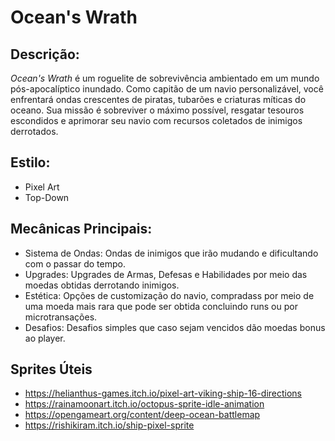 # Ocean's Wrath

## Descrição:
_Ocean's Wrath_ é um roguelite de sobrevivência ambientado em um mundo pós-apocalíptico inundado. Como capitão de um navio personalizável, você enfrentará ondas crescentes de piratas, tubarões e criaturas míticas do oceano. Sua missão é sobreviver o máximo possível, resgatar tesouros escondidos e aprimorar seu navio com recursos coletados de inimigos derrotados.

## Estilo: 
- Pixel Art
- Top-Down 

## Mecânicas Principais: 
- Sistema de Ondas: Ondas de inimigos que irão mudando e dificultando com o passar do tempo.
- Upgrades: Upgrades de Armas, Defesas e Habilidades por meio das moedas obtidas derrotando inimigos.
- Estética: Opções de customização do navio, compradass por meio de uma moeda mais rara que pode ser obtida concluindo runs ou por microtransações.
- Desafios: Desafios simples que caso sejam vencidos dão moedas bonus ao player.

## Sprites Úteis
- https://helianthus-games.itch.io/pixel-art-viking-ship-16-directions
- https://rainamoonart.itch.io/octopus-sprite-idle-animation
- https://opengameart.org/content/deep-ocean-battlemap
- https://rishikiram.itch.io/ship-pixel-sprite
